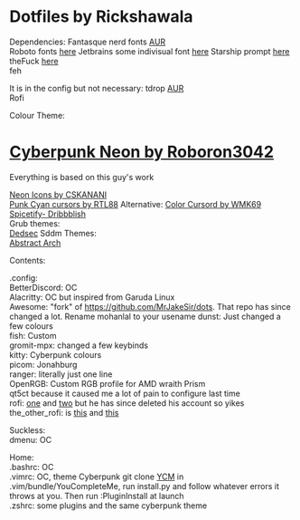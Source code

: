 # Dotfiles by Rickshawala

Dependencies:
Fantasque nerd fonts [AUR](https://aur.archlinux.org/packages/nerd-fonts-fantasque-sans-mono/)  
Roboto fonts [here](https://fonts.google.com/specimen/Roboto)
Jetbrains some indivisual font [here](https://github.com/ryanoasis/nerd-fonts/blob/master/patched-fonts/JetBrainsMono/Ligatures/Bold/complete/JetBrains%20Mono%20Bold%20Nerd%20Font%20Complete.ttf)
Starship prompt [here](https://starship.rs/)  
theFuck [here](https://github.com/nvbn/thefuck)  
feh

It is in the config but not necessary:
tdrop [AUR](https://aur.archlinux.org/packages/tdrop/)  
Rofi   

Colour Theme: 
# [Cyberpunk Neon by Roboron3042](https://github.com/Roboron3042/Cyberpunk-Neon)  
Everything is based on this guy's work  
  
  
  
[Neon Icons by CSKANANI](https://store.kde.org/p/1358970/)  
[Punk Cyan cursors by RTL88](https://store.kde.org/p/1333537/) Alternative: [Color Cursord by WMK69](https://store.kde.org/p/999761/)  
[Spicetify- Dribbblish](https://github.com/morpheusthewhite/spicetify-themes/tree/master/Dribbblish)       
Grub themes:	
	[Dedsec](https://github.com/vandalsoul/dedsec-grub2-theme/)	
Sddm Themes:	
	[Abstract Arch](https://www.pling.com/p/1580200)     
      

Contents:  

.config:  
  BetterDiscord: OC  
  Alacritty: OC but inspired from Garuda Linux  
  Awesome: "fork" of https://github.com/MrJakeSir/dots. That repo has since changed a lot. Rename mohanlal to your usename
  dunst: Just changed a few colours  
  fish: Custom     
  gromit-mpx: changed a few keybinds     
  kitty: Cyberpunk colours     
  picom: Jonahburg   
  ranger: literally just one line  
  OpenRGB: Custom RGB profile for AMD wraith Prism      
  qt5ct because it caused me a lot of pain to configure last time      
  rofi: [one](https://github.com/joni22u/rofi) and [two]( https://www.reddit.com/r/unixporn/comments/qnyihv/oc_few_rofi_themes_pt_2/) but he has since deleted his account so yikes        
	the_other_rofi: is [this](https://www.reddit.com/r/unixporn/comments/sgsbdv/oc_rofi_for_everything/) and [this](https://github.com/niraj998/Rofi-Scripts)     

Suckless:  
  dmenu: OC  

Home:     
  .bashrc: OC      
  .vimrc: OC, theme Cyberpunk git clone [YCM](https://github.com/ycm-core/YouCompleteMe) in .vim/bundle/YouCompleteMe, run install.py and follow whatever errors it throws at you. Then run :PluginInstall at launch      
  .zshrc: some plugins and the same cyberpunk theme
